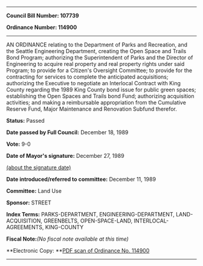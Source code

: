 

********

**Council Bill Number: 107739**
   
**Ordinance Number: 114900**
********

 AN ORDINANCE relating to the Department of Parks and Recreation, and the Seattle Engineering Department, creating the Open Space and Trails Bond Program; authorizing the Superintendent of Parks and the Director of Engineering to acquire real property and real property rights under said Program; to provide for a Citizen's Oversight Committee; to provide for the contracting for services to complete the anticipated acquisitions; authorizing the Executive to negotiate an Interlocal Contract with King County regarding the 1989 King County bond issue for public green spaces; establishing the Open Spaces and Trails bond Fund; authorizing acquisition activities; and making a reimbursable appropriation from the Cumulative Reserve Fund, Major Maintenance and Renovation Subfund therefor.

**Status:** Passed
   
**Date passed by Full Council:** December 18, 1989
   
**Vote:** 9-0
   
**Date of Mayor's signature:** December 27, 1989
   
[(about the signature date)](/~public/approvaldate.htm)
   
   
   
**Date introduced/referred to committee:** December 11, 1989
   
**Committee:** Land Use
   
**Sponsor:** STREET
   
   
**Index Terms:** PARKS-DEPARTMENT, ENGINEERING-DEPARTMENT, LAND-ACQUISITION, GREENBELTS, OPEN-SPACE-LAND, INTERLOCAL-AGREEMENTS, KING-COUNTY

**Fiscal Note:**_(No fiscal note available at this time)_

**Electronic Copy: **[PDF scan of Ordinance No. 114900](/~archives/Ordinances/Ord_114900.pdf)

********

